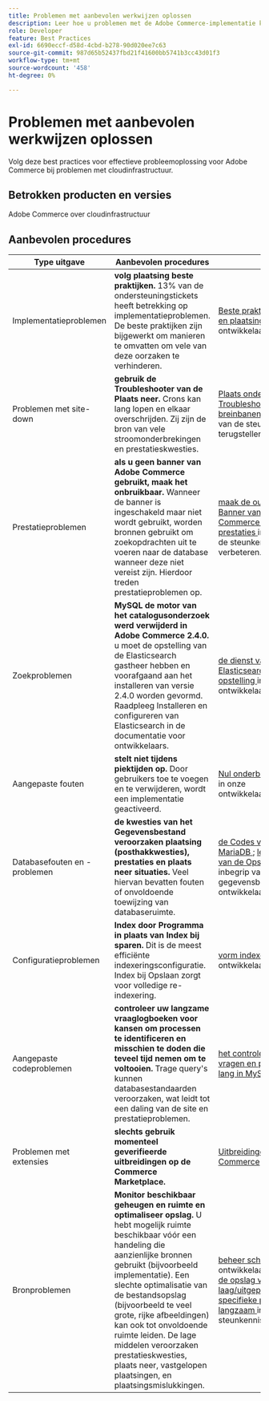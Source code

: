```yaml
---
title: Problemen met aanbevolen werkwijzen oplossen
description: Leer hoe u problemen met de Adobe Commerce-implementatie kunt oplossen.
role: Developer
feature: Best Practices
exl-id: 6690eccf-d58d-4cbd-b278-90d020ee7c63
source-git-commit: 987d65b52437fbd21f41600bb5741b3cc43d01f3
workflow-type: tm+mt
source-wordcount: '458'
ht-degree: 0%

---
```


# Problemen met aanbevolen werkwijzen oplossen

Volg deze best practices voor effectieve probleemoplossing voor Adobe Commerce bij problemen met cloudinfrastructuur.

## Betrokken producten en versies

Adobe Commerce over cloudinfrastructuur

## Aanbevolen procedures

| Type uitgave | Aanbevolen procedures | Bron |
|----------------------------|----------------------------------------------------------------------------------------------------------------------------------------------------------------------------------------------------------------------------------------------------------------------------------------------------------------------------------------------------------------------------------------------------|-------------------------------------------------------------------------------------------------------------------------------------------------------------------------------------------------------------------------------------------------------------------------------------------------------------------------------------------------------------------------------------------------------|
| Implementatieproblemen | **volg plaatsing beste praktijken.** 13% van de ondersteuningstickets heeft betrekking op implementatieproblemen. De beste praktijken zijn bijgewerkt om manieren te omvatten om vele van deze oorzaken te verhinderen. | [ Beste praktijken voor bouwt en plaatsing ](https://experienceleague.adobe.com/nl/docs/commerce-cloud-service/user-guide/develop/deploy/best-practices#best-practices) in onze ontwikkelaarsdocumentatie. |
| Problemen met site-down | **gebruik de Troubleshooter van de Plaats neer.** Crons kan lang lopen en elkaar overschrijden. Zij zijn de bron van vele stroomonderbrekingen en prestatieskwesties. | [ Plaats onderaan Troubleshooter ](https://experienceleague.adobe.com/docs/commerce-knowledge-base/kb/troubleshooting/site-down-or-unresponsive/magento-site-down-troubleshooter.html?lang=nl-NL) en [ hoe te breinbanen ](https://experienceleague.adobe.com/docs/commerce-knowledge-base/kb/troubleshooting/miscellaneous/cron-job-is-stuck-in-running-status.html?lang=nl-NL) in onze basis van de steunkennis terugstellen. |
| Prestatieproblemen | **als u geen banner van Adobe Commerce gebruikt, maak het onbruikbaar.** Wanneer de banner is ingeschakeld maar niet wordt gebruikt, worden bronnen gebruikt om zoekopdrachten uit te voeren naar de database wanneer deze niet vereist zijn. Hierdoor treden prestatieproblemen op. | [ maak de output van de Banner van Adobe Commerce onbruikbaar om prestaties ](https://experienceleague.adobe.com/docs/commerce-knowledge-base/kb/troubleshooting/miscellaneous/disable-magento-banner-output-to-improve-site-performance.html?lang=nl-NL) in onze basis van de steunkennis te verbeteren. |
| Zoekproblemen | **MySQL de motor van het catalogusonderzoek werd verwijderd in Adobe Commerce 2.4.0.** u moet de opstelling van de Elasticsearch gastheer hebben en voorafgaand aan het installeren van versie 2.4.0 worden gevormd. Raadpleeg Installeren en configureren van Elasticsearch in de documentatie voor ontwikkelaars. | [ de dienst van de Elasticsearch van de opstelling ](https://experienceleague.adobe.com/nl/docs/commerce-cloud-service/user-guide/configure/service/elasticsearch) in onze ontwikkelaarsdocumentatie. |
| Aangepaste fouten | **stelt niet tijdens piektijden op.** Door gebruikers toe te voegen en te verwijderen, wordt een implementatie geactiveerd. | [ Nul onderbreking plaatsing ](https://experienceleague.adobe.com/nl/docs/commerce-cloud-service/user-guide/develop/deploy/reduce-downtime) in onze ontwikkelaarsdocumentatie. |
| Databasefouten en -problemen | **de kwesties van het Gegevensbestand veroorzaken plaatsing (posthakkwesties), prestaties en plaats neer situaties.** Veel hiervan bevatten fouten of onvoldoende toewijzing van databaseruimte. | [ de Codes van de Fout MariaDB ](https://mariadb.com/kb/en/library/mariadb-error-codes/#mariadb-specific-error-codes); [ leidt de Ruimte van de Opslag ](https://experienceleague.adobe.com/nl/docs/commerce-cloud-service/user-guide/develop/storage/manage-disk-space) (met inbegrip van gegevensbestand) in onze ontwikkelaarsdocumentatie. |
| Configuratieproblemen | **Index door Programma in plaats van Index bij sparen.** Dit is de meest efficiënte indexeringsconfiguratie. Index bij Opslaan zorgt voor volledige re-indexering. | [ vorm indexeerders ](../../../configuration/cli/manage-indexers.md#configure-indexers) in onze ontwikkelaarsdocumentatie. |
| Aangepaste codeproblemen | **controleer uw langzame vraaglogboeken voor kansen om processen te identificeren en misschien te doden die teveel tijd nemen om te voltooien.** Trage query&#39;s kunnen databasestandaarden veroorzaken, wat leidt tot een daling van de site en prestatieproblemen. | [ het controleren langzame vragen en processen die te lang in MySQL ](https://experienceleague.adobe.com/docs/commerce-knowledge-base/kb/troubleshooting/database/checking-slow-queries-and-processes-mysql.html?lang=nl-NL) nemen |
| Problemen met extensies | **slechts gebruik momenteel geverifieerde uitbreidingen op de Commerce Marketplace.** | [ Uitbreidingen voor Adobe Commerce ](https://marketplace.magento.com/extensions.html) |
| Bronproblemen | **Monitor beschikbaar geheugen en ruimte en optimaliseer opslag.** U hebt mogelijk ruimte beschikbaar vóór een handeling die aanzienlijke bronnen gebruikt (bijvoorbeeld implementatie). Een slechte optimalisatie van de bestandsopslag (bijvoorbeeld te veel grote, rijke afbeeldingen) kan ook tot onvoldoende ruimte leiden. De lage middelen veroorzaken prestatieskwesties, plaats neer, vastgelopen plaatsingen, en plaatsingsmislukkingen. | [ beheer schijfruimte ](https://experienceleague.adobe.com/nl/docs/commerce-cloud-service/user-guide/develop/storage/manage-disk-space) in onze ontwikkelaarsdocumentatie; [ de opslag van het Dossier laag/uitgeput, zijn de specifieke paginaladingen langzaam ](https://experienceleague.adobe.com/docs/commerce-knowledge-base/kb/troubleshooting/miscellaneous/file-storage-low-specific-page-loads-are-slow.html?lang=nl-NL) in onze basis van steunkennis. |
